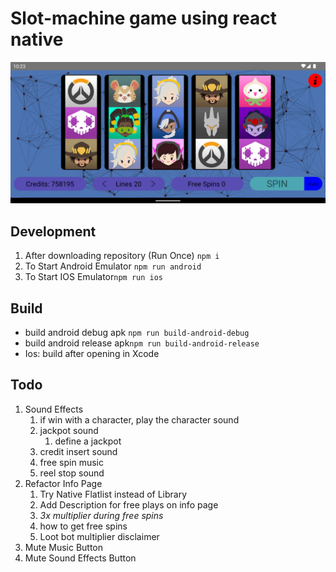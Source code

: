 # Slot-machine game using react native

![ScreenShot](https://github.com/SLYROOKO/Slot-Machine/blob/main/assets/ScreenShot.png?raw=true)

## Development

1. After downloading repository (Run Once) ```npm i```
2. To Start Android Emulator ```npm run android```
3. To Start IOS Emulator```npm run ios```

## Build

- build android debug apk ```npm run build-android-debug```
- build android release apk```npm run build-android-release```
- Ios: build after opening in Xcode

## Todo

1. Sound Effects
   1. if win with a character, play the character sound
   2. jackpot sound
      1. define a jackpot
   3. credit insert sound
   4. free spin music
   5. reel stop sound
2. Refactor Info Page
   1. Try Native Flatlist instead of Library
   2. Add Description for free plays on info page
   3. *3x multiplier during free spins*
   4. how to get free spins
   5. Loot bot multiplier disclaimer
3. Mute Music Button
4. Mute Sound Effects Button